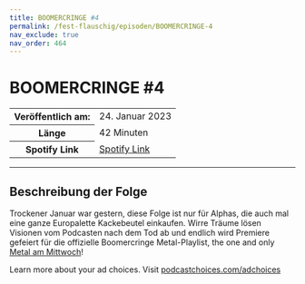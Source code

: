```yaml
---
title: BOOMERCRINGE #4
permalink: /fest-flauschig/episoden/BOOMERCRINGE-4
nav_exclude: true
nav_order: 464
---
```


# BOOMERCRINGE #4
<table class="resp-table dcf-table dcf-table-responsive dcf-table-bordered dcf-table-striped dcf-w-100%">
                    <tbody>
                        <tr>
                            <th scope="row">Veröffentlich am:</th>
                            <td data-label="Veröffentlich am:">24. Januar 2023</td>
                        </tr>
                        <tr>
                            <th scope="row">Länge </th>
                            <td data-label="Länge ">42 Minuten</td>
                        </tr><tr>
                                <th scope="row">Spotify Link</th>
                                <td data-label="Spotify Link"><a href="https://open.spotify.com/episode/2hpdL3TbPbVj36xZCRQ0XU">Spotify Link</a></td>
                            </tr></tbody>
                </table>

***

## Beschreibung der Folge

<div>
<p>Trockener Januar war gestern, diese Folge ist nur für Alphas, die auch mal eine ganze Europalette Kackebeutel einkaufen. Wirre Träume lösen Visionen vom Podcasten nach dem Tod ab und endlich wird Premiere gefeiert für die offizielle Boomercringe Metal-Playlist, the one and only <a href="https://open.spotify.com/playlist/37i9dQZF1DX1r91oiHwd4x?si&#61;3125cc99f6494217" rel="nofollow">Metal am Mittwoch</a>!</p><p> </p><p>Learn more about your ad choices. Visit <a href="https://podcastchoices.com/adchoices" rel="nofollow">podcastchoices.com/adchoices</a></p>  
</div>

